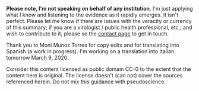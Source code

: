 **Please note, I'm not speaking on behalf of any institution**.
I'm just applying what I know and listening to the evidence as it rapidly emerges. It isn't perfect. Please let me know if there are issues with
the veracity or currency of this summary; if you are a virologist / public health professional, etc., and wish to contribute to it, please se the [contact page](/contact/) to get in touch.

Thank you to Moni Munoz Torres for copy edits and for translating into Spanish (a work in progress). I'm working on a translation into Italian tomorrow March 9, 2020.

Consider this content licensed as public domain CC-0 to the extent that the content here is original. The license doesn't (can not) cover the sources referenced herein. Do not mix this guidance with pseudoscience.
